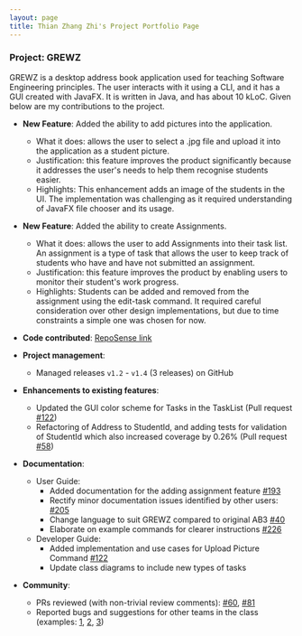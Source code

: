 ```yaml
---
layout: page
title: Thian Zhang Zhi's Project Portfolio Page
---
```


### Project: GREWZ

GREWZ is a desktop address book application used for teaching Software Engineering principles. The user interacts with it using a CLI, and it has a GUI created with JavaFX. It is written in Java, and has about 10 kLoC.
Given below are my contributions to the project.

* **New Feature**: Added the ability to add pictures into the application.
  * What it does: allows the user to select a .jpg file and upload it into the application as a student picture.
  * Justification: this feature improves the product significantly because it addresses the user's needs to help them recognise students easier.
  * Highlights: This enhancement adds an image of the students in the UI. The implementation was challenging as it required understanding of JavaFX file chooser and its usage.


* **New Feature**: Added the ability to create Assignments.
  * What it does: allows the user to add Assignments into their task list. An assignment is a type of task that allows the user to keep track of students who have and have not submitted an assignment.
  * Justification: this feature improves the product by enabling users to monitor their student's work progress.
  * Highlights: Students can be added and removed from the assignment using the edit-task command. It required careful consideration over other design implementations, but due to time constraints a simple one was chosen for now.

* **Code contributed**: [RepoSense link](https://nus-cs2103-ay2223s1.github.io/tp-dashboard/?search=zzthian&breakdown=true&sort=groupTitle&sortWithin=title&since=2022-09-16&timeframe=commit&mergegroup=&groupSelect=groupByRepos&checkedFileTypes=docs~functional-code~test-code~other)

* **Project management**:
  * Managed releases `v1.2` - `v1.4` (3 releases) on GitHub

* **Enhancements to existing features**:
  * Updated the GUI color scheme for Tasks in the TaskList (Pull request [\#122](https://github.com/AY2223S1-CS2103T-W12-4/tp/pull/122))
  * Refactoring of Address to StudentId, and adding tests for validation of StudentId which also increased coverage by 0.26% (Pull request [\#58](https://github.com/AY2223S1-CS2103T-W12-4/tp/pull/58))

* **Documentation**:
  * User Guide:
    * Added documentation for the adding assignment feature  [\#193](https://github.com/AY2223S1-CS2103T-W12-4/tp/pull/193)
    * Rectify minor documentation issues identified by other users: [\#205](https://github.com/AY2223S1-CS2103T-W12-4/tp/pull/205)
    * Change language to suit GREWZ compared to original AB3 [\#40](https://github.com/AY2223S1-CS2103T-W12-4/tp/pull/40)
    * Elaborate on example commands for clearer instructions [\#226](https://github.com/AY2223S1-CS2103T-W12-4/tp/pull/226)
  * Developer Guide:
    * Added implementation and use cases for Upload Picture Command [\#122](https://github.com/AY2223S1-CS2103T-W12-4/tp/pull/122)
    * Update class diagrams to include new types of tasks

* **Community**:
  * PRs reviewed (with non-trivial review comments): [\#60](https://github.com/AY2223S1-CS2103T-W12-4/tp/pull/60), [\#81](https://github.com/AY2223S1-CS2103T-W12-4/tp/pull/81)
  * Reported bugs and suggestions for other teams in the class (examples: [1](https://github.com/zzthian/ped/issues/2), [2](https://github.com/zzthian/ped/issues/1), [3](https://github.com/zzthian/ped/issues/3))
  
